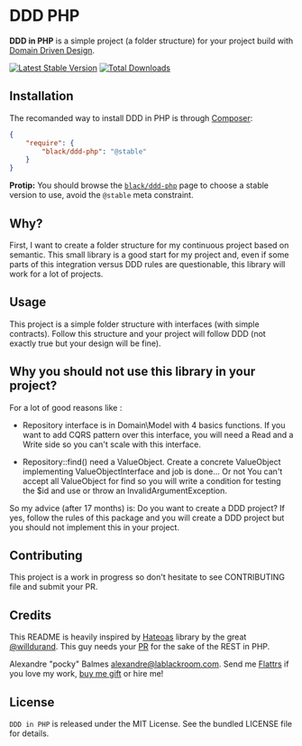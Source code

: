 DDD PHP
=======

__DDD in PHP__ is a simple project (a folder structure) for your project build with [Domain Driven Design](http://dddcommunity.org/).

[![Latest Stable Version](https://poser.pugx.org/black/ddd-php/v/stable.png)](https://packagist.org/packages/black/ddd-php)
[![Total Downloads](https://poser.pugx.org/black/ddd-php/downloads.png)](https://packagist.org/packages/black/ddd-php)

Installation
------------

The recomanded way to install DDD in PHP is through [Composer](http://getcomposer.org/):

```json
{
    "require": {
        "black/ddd-php": "@stable"
    }
}
```

__Protip:__ You should browse the [`black/ddd-php`](https://packagist.org/packages/black/ddd-php) page to choose a stable version to use, avoid the `@stable` meta
constraint.

Why?
----

First, I want to create a folder structure for my continuous project based on semantic. This small library is a good
start for my project and, even if some parts of this integration versus DDD rules are questionable, this library will
work for a lot of projects.

Usage
-----

This project is a simple folder structure with interfaces (with simple contracts). Follow this structure and your project
 will follow DDD (not exactly true but your design will be fine).
 
Why you should not use this library in your project?
---

For a lot of good reasons like :

- Repository interface is in Domain\Model with 4 basics functions. If you want to add CQRS pattern over this interface, you
will need a Read and a Write side so you can't scale with this interface.

- Repository::find() need a ValueObject. Create a concrete ValueObject implementing ValueObjectInterface and job is done... Or not
You can't accept all ValueObject for find so you will write a condition for testing the $id and use or throw an InvalidArgumentException.

So my advice (after 17 months) is: Do you want to create a DDD project? If yes, follow the rules of this package and you will create a DDD 
project but you should not implement this in your project.

Contributing
------------

This project is a work in progress so don't hesitate to see CONTRIBUTING file and submit your PR.

Credits
-------

This README is heavily inspired by [Hateoas](https://github.com/willdurand/Hateoas) library by the great [@willdurand](https://github.com/willdurand). 
This guy needs your [PR](http://williamdurand.fr/2014/07/02/resting-with-symfony-sos/) for the sake of the REST in PHP.

Alexandre "pocky" Balmes [alexandre@lablackroom.com](mailto:alexandre@lablackroom.com). 
Send me [Flattrs](https://flattr.com/profile/alexandre.balmes) if you love my work, [buy me gift](http://www.amazon.fr/registry/wishlist/3OR3EENRA5TSK) or hire me!


License
-------
`DDD in PHP` is released under the MIT License. See the bundled LICENSE file for details.
